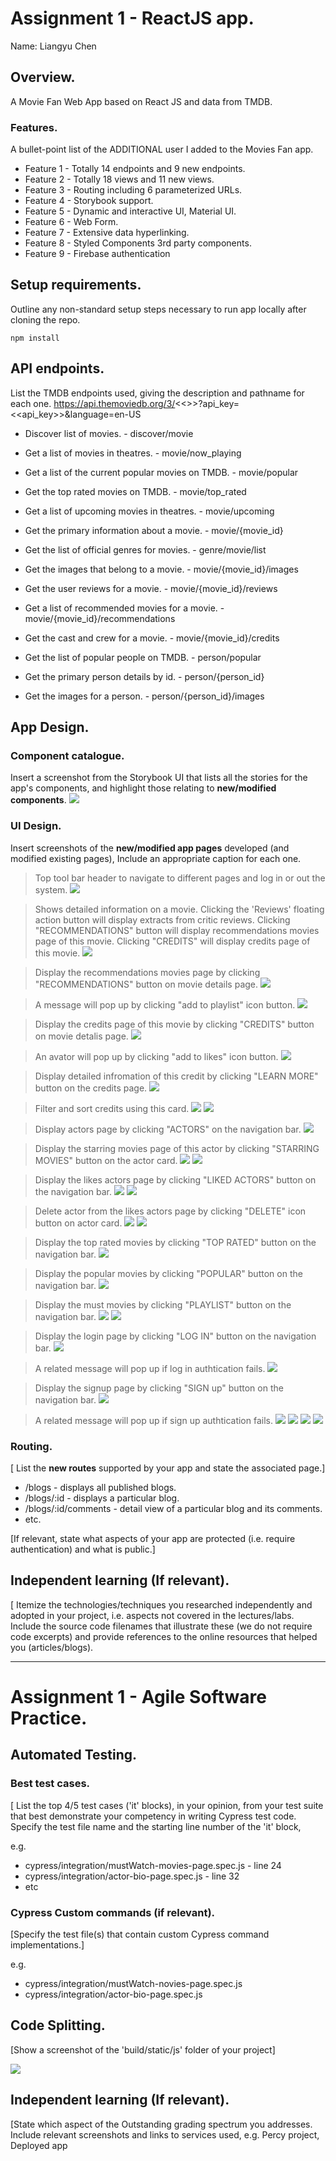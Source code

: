 # Assignment 1 - ReactJS app.

Name: Liangyu Chen

## Overview.

A Movie Fan Web App based on React JS and data from TMDB.

### Features.
A bullet-point list of the ADDITIONAL user I added to the Movies Fan app.

+ Feature 1 - Totally 14 endpoints and 9 new endpoints.
+ Feature 2 - Totally 18 views and 11 new views.
+ Feature 3 - Routing including 6 parameterized URLs.
+ Feature 4 - Storybook support.
+ Feature 5 - Dynamic and interactive UI, Material UI.
+ Feature 6 - Web Form.
+ Feature 7 - Extensive data hyperlinking.
+ Feature 8 - Styled Components 3rd party components.
+ Feature 9 - Firebase authentication




## Setup requirements.

Outline any non-standard setup steps necessary to run app locally after cloning the repo.
```
npm install
```





## API endpoints.
List the TMDB endpoints used, giving the description and pathname for each one.
https://api.themoviedb.org/3/<<>>?api_key=<<api_key>>&language=en-US

+ Discover list of movies. - discover/movie
+ Get a list of movies in theatres. - movie/now_playing
+ Get a list of the current popular movies on TMDB. - movie/popular
+ Get the top rated movies on TMDB. - movie/top_rated
+ Get a list of upcoming movies in theatres. - movie/upcoming

+ Get the primary information about a movie. - movie/{movie_id}
+ Get the list of official genres for movies. - genre/movie/list
+ Get the images that belong to a movie. - movie/{movie_id}/images
+ Get the user reviews for a movie. - movie/{movie_id}/reviews
+ Get a list of recommended movies for a movie. - movie/{movie_id}/recommendations

+ Get the cast and crew for a movie. - movie/{movie_id}/credits
+ Get the list of popular people on TMDB. - person/popular
+ Get the primary person details by id. - person/{person_id}
+ Get the images for a person. - person/{person_id}/images





## App Design.

### Component catalogue.
Insert a screenshot from the Storybook UI that lists all the stories for the app's components, and highlight those relating to __new/modified components__.
![](./images/storybook.png)



### UI Design.

Insert screenshots of the __new/modified app pages__ developed (and modified existing pages), Include an appropriate caption for each one.

>Top tool bar header to navigate to different pages and log in or out the system. 
![ ](./images/headerView.png)

>Shows detailed information on a movie. Clicking the 'Reviews' floating action button will display extracts from critic reviews. Clicking "RECOMMENDATIONS" button will display recommendations movies page of this movie. Clicking "CREDITS" will display credits page of this movie.
![ ](./images/movieDetailsView.png)

>Display the recommendations movies page by clicking "RECOMMENDATIONS" button on movie details page.
![ ](./images/recommendationsMoviesView.png)

>A message will pop up by clicking "add to playlist" icon button.
![ ](./images/addToPlaylistMessage.png)

>Display the credits page of this movie by clicking "CREDITS" button on movie detalis page.
![ ](./images/creditsView.png)

>An avator will pop up by clicking "add to likes" icon button.
![ ](./images/creditsCardView.png)

>Display detailed infromation of this credit by clicking "LEARN MORE" button on the credits page.
![ ](./images/creditDetailsView.png)

>Filter and sort credits using this card.
![ ](./images/creditsFilterCardView.png)
![ ](./images/filteredAndSortedCreditsView.png)

>Display actors page by clicking "ACTORS" on the navigation bar.
![ ](./images/actorsView.png)

>Display the starring movies page of this actor by clicking "STARRING MOVIES" button on the actor card.
![ ](./images/actorCardView.png)
![ ](./images/starringMoviesViews.png)

>Display the likes actors page by clicking "LIKED ACTORS" button on the navigation bar.
![ ](./images/addToLikesIconView.png)
![ ](./images/likesActorsView.png)

>Delete actor from the likes actors page by clicking "DELETE" icon button on actor card.
![ ](./images/deleteLikesActorIcon.png)
![ ](./images/afterDeletingLikesView.png)

>Display the top rated movies by clicking "TOP RATED" button on the navigation bar.
![ ](./images/topRatedMoviesView.png)

>Display the popular movies by clicking "POPULAR" button on the navigation bar.
![ ](./images/popularMoviesView.png)

>Display the must movies by clicking "PLAYLIST" button on the navigation bar.
![ ](./images/addToPlaylistView.png)
![ ](./images/playlistView.png)

>Display the login page by clicking "LOG IN" button on the navigation bar.
![ ](./images/loginView.png)

>A related message will pop up if log in authtication fails.
![ ](./images/loginErrorView.png)

>Display the signup page by clicking "SIGN up" button on the navigation bar.
![ ](./images/signupView.png)

>A related message will pop up if sign up authtication fails.
![ ](./images/signupErrorView.png)
![ ](./images/)
![ ](./images/)
![ ](./images/)
### Routing.

[ List the __new routes__ supported by your app and state the associated page.]

+ /blogs - displays all published blogs.
+ /blogs/:id - displays a particular blog.
+ /blogs/:id/comments - detail view of a particular blog and its comments.
+ etc.

[If relevant, state what aspects of your app are protected (i.e. require authentication) and what is public.]

## Independent learning (If relevant).

[ Itemize the technologies/techniques you researched independently and adopted in your project, i.e. aspects not covered in the lectures/labs. Include the source code filenames that illustrate these (we do not require code excerpts) and provide references to the online resources that helped you (articles/blogs).

-------------------------------------------
# Assignment 1 - Agile Software Practice.

## Automated Testing.

### Best test cases.

[ List the top 4/5 test cases ('it' blocks), in your opinion, from your test suite that best demonstrate your competency in writing Cypress test code. Specify the test file name and the starting line number of the 'it' block, 

e.g.
+ cypress/integration/mustWatch-movies-page.spec.js - line 24
+ cypress/integration/actor-bio-page.spec.js - line 32
+ etc

### Cypress Custom commands (if relevant).

[Specify the test file(s) that contain custom Cypress command implementations.]

e.g.
+ cypress/integration/mustWatch-novies-page.spec.js
+ cypress/integration/actor-bio-page.spec.js

## Code Splitting.

[Show a screenshot of the 'build/static/js' folder of your project]

![](images/build.png)

## Independent learning (If relevant).

[State which aspect of the Outstanding grading spectrum you addresses. Include relevant screenshots and links to services used, e.g. Percy project, Deployed app